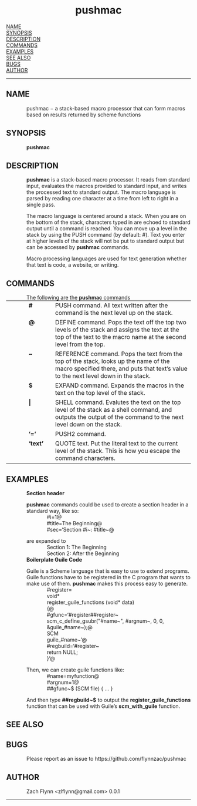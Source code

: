 <!-- Creator     : groff version 1.22.4 -->
<!-- CreationDate: Fri Jan 10 11:59:24 2020 -->
<!DOCTYPE html PUBLIC "-//W3C//DTD HTML 4.01 Transitional//EN"
"http://www.w3.org/TR/html4/loose.dtd">
<html>
<head>
<meta name="generator" content="groff -Thtml, see www.gnu.org">
<meta http-equiv="Content-Type" content="text/html; charset=US-ASCII">
<meta name="Content-Style" content="text/css">
<style type="text/css">
       p       { margin-top: 0; margin-bottom: 0; vertical-align: top }
       pre     { margin-top: 0; margin-bottom: 0; vertical-align: top }
       table   { margin-top: 0; margin-bottom: 0; vertical-align: top }
       h1      { text-align: center }
</style>
<title>pushmac</title>

</head>
<body>

<h1 align="center">pushmac</h1>

<a href="#NAME">NAME</a><br>
<a href="#SYNOPSIS">SYNOPSIS</a><br>
<a href="#DESCRIPTION">DESCRIPTION</a><br>
<a href="#COMMANDS">COMMANDS</a><br>
<a href="#EXAMPLES">EXAMPLES</a><br>
<a href="#SEE ALSO">SEE ALSO</a><br>
<a href="#BUGS">BUGS</a><br>
<a href="#AUTHOR">AUTHOR</a><br>

<hr>


<h2>NAME
<a name="NAME"></a>
</h2>


<p style="margin-left:11%; margin-top: 1em">pushmac &minus;
a stack-based macro processor that can form macros based on
results returned by scheme functions</p>

<h2>SYNOPSIS
<a name="SYNOPSIS"></a>
</h2>



<p style="margin-left:11%; margin-top: 1em"><b>pushmac</b></p>

<h2>DESCRIPTION
<a name="DESCRIPTION"></a>
</h2>


<p style="margin-left:11%; margin-top: 1em"><b>pushmac</b>
is a stack-based macro processor. It reads from standard
input, evaluates the macros provided to standard input, and
writes the processed text to standard output. The macro
language is parsed by reading one character at a time from
left to right in a single pass.</p>

<p style="margin-left:11%; margin-top: 1em">The macro
language is centered around a stack. When you are on the
bottom of the stack, characters typed in are echoed to
standard output until a command is reached. You can move up
a level in the stack by using the PUSH command (by default:
#). Text you enter at higher levels of the stack will not be
put to standard output but can be accessed by <b>pushmac</b>
commands.</p>

<p style="margin-left:11%; margin-top: 1em">Macro
processing languages are used for text generation whether
that text is code, a website, or writing.</p>

<h2>COMMANDS
<a name="COMMANDS"></a>
</h2>


<p style="margin-left:11%; margin-top: 1em">The following
are the <b>pushmac</b> commands</p>

<table width="100%" border="0" rules="none" frame="void"
       cellspacing="0" cellpadding="0">
<tr valign="top" align="left">
<td width="11%"></td>
<td width="9%">


<p><b>#</b></p></td>
<td width="2%"></td>
<td width="78%">


<p>PUSH command. All text written after the command is the
next level up on the stack.</p></td></tr>
<tr valign="top" align="left">
<td width="11%"></td>
<td width="9%">


<p><b>@</b></p></td>
<td width="2%"></td>
<td width="78%">


<p>DEFINE command. Pops the text off the top two levels of
the stack and assigns the text at the top of the text to the
macro name at the second level from the top.</p></td></tr>
<tr valign="top" align="left">
<td width="11%"></td>
<td width="9%">


<p><b>~</b></p></td>
<td width="2%"></td>
<td width="78%">


<p>REFERENCE command. Pops the text from the top of the
stack, looks up the name of the macro specified there, and
puts that text&rsquo;s value to the next level down in the
stack.</p> </td></tr>
<tr valign="top" align="left">
<td width="11%"></td>
<td width="9%">


<p><b>$</b></p></td>
<td width="2%"></td>
<td width="78%">


<p>EXPAND command. Expands the macros in the text on the
top level of the stack.</p></td></tr>
<tr valign="top" align="left">
<td width="11%"></td>
<td width="9%">


<p><b>|</b></p></td>
<td width="2%"></td>
<td width="78%">


<p>SHELL command. Evalutes the text on the top level of the
stack as a shell command, and outputs the output of the
command to the next level down on the stack.</p></td></tr>
<tr valign="top" align="left">
<td width="11%"></td>
<td width="9%">


<p><b>&rsquo;=&rsquo;</b></p></td>
<td width="2%"></td>
<td width="78%">


<p>PUSH2 command.</p></td></tr>
<tr valign="top" align="left">
<td width="11%"></td>
<td width="9%">


<p><b>&lsquo;text&rsquo;</b></p></td>
<td width="2%"></td>
<td width="78%">


<p>QUOTE text. Put the literal text to the current level of
the stack. This is how you escape the command
characters.</p> </td></tr>
</table>

<h2>EXAMPLES
<a name="EXAMPLES"></a>
</h2>


<p style="margin-left:11%; margin-top: 1em"><b>Section
header</b></p>

<p style="margin-left:11%; margin-top: 1em"><b>pushmac</b>
commands could be used to create a section header in a
standard way, like so:</p>

<p style="margin-left:22%;">#i=1@ <br>
#title=The Beginning@ <br>
#sec=&lsquo;Section #i~: #title~@</p>

<p style="margin-left:11%; margin-top: 1em">are expanded
to</p>

<p style="margin-left:22%;">Section 1: The Beginning <br>
Section 2: After the Beginning</p>

<p style="margin-left:11%;"><b>Boilerplate Guile
Code</b></p>

<p style="margin-left:11%; margin-top: 1em">Guile is a
Scheme language that is easy to use to extend programs.
Guile functions have to be registered in the C program that
wants to make use of them. <b>pushmac</b> makes this process
easy to generate.</p>

<p style="margin-left:22%;">#register= <br>
void* <br>
register_guile_functions (void* data) <br>
{@ <br>
#gfunc=&lsquo;#register##register~ <br>
scm_c_define_gsubr(&quot;#name~&quot;, #argnum~, 0, 0,
&amp;guile_#name~);@ <br>
SCM <br>
guile_#name~&rsquo;@ <br>
#regbuild=&lsquo;#register~ <br>
return NULL; <br>
}&rsquo;@</p>

<p style="margin-left:11%; margin-top: 1em">Then, we can
create guile functions like:</p>

<p style="margin-left:22%;">#name=myfunction@ <br>
#argnum=1@ <br>
##gfunc~$ (SCM file) { ... }</p>

<p style="margin-left:11%; margin-top: 1em">And then type
<b>##regbuild~$</b> to output the
<b>register_guile_functions</b> function that can be used
with Guile&rsquo;s <b>scm_with_guile</b> function.</p>

<h2>SEE ALSO
<a name="SEE ALSO"></a>
</h2>


<h2>BUGS
<a name="BUGS"></a>
</h2>


<p style="margin-left:11%; margin-top: 1em">Please report
as an issue to https://github.com/flynnzac/pushmac</p>

<h2>AUTHOR
<a name="AUTHOR"></a>
</h2>


<p style="margin-left:11%; margin-top: 1em">Zach Flynn
&lt;zlflynn@gmail.com&gt; 0.0.1</p>
<hr>
</body>
</html>
